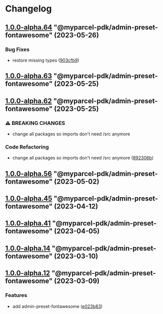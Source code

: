 # Changelog

<!-- MONODEPLOY:BELOW -->

## [1.0.0-alpha.64](https://github/myparcelnl/js-pdk/compare/@myparcel-pdk/admin-preset-fontawesome@1.0.0-alpha.63...@myparcel-pdk/admin-preset-fontawesome@1.0.0-alpha.64) "@myparcel-pdk/admin-preset-fontawesome" (2023-05-26)


### Bug Fixes

* restore missing types ([903cfb9](https://github/myparcelnl/js-pdk/commit/903cfb95f161bb5b49fbb91c4f96a7e44c524db8))




## [1.0.0-alpha.63](https://github/myparcelnl/js-pdk/compare/@myparcel-pdk/admin-preset-fontawesome@1.0.0-alpha.62...@myparcel-pdk/admin-preset-fontawesome@1.0.0-alpha.63) "@myparcel-pdk/admin-preset-fontawesome" (2023-05-25)




## [1.0.0-alpha.62](https://github/myparcelnl/js-pdk/compare/@myparcel-pdk/admin-preset-fontawesome@1.0.0-alpha.61...@myparcel-pdk/admin-preset-fontawesome@1.0.0-alpha.62) "@myparcel-pdk/admin-preset-fontawesome" (2023-05-25)


### ⚠ BREAKING CHANGES

* change all packages so imports don't need /src anymore

### Code Refactoring

* change all packages so imports don't need /src anymore ([892306b](https://github/myparcelnl/js-pdk/commit/892306bd3307fe8d5d011bbf6eb7654f7365347a))




## [1.0.0-alpha.56](https://github/myparcelnl/js-pdk/compare/@myparcel-pdk/admin-preset-fontawesome@1.0.0-alpha.55...@myparcel-pdk/admin-preset-fontawesome@1.0.0-alpha.56) "@myparcel-pdk/admin-preset-fontawesome" (2023-05-02)




## [1.0.0-alpha.45](https://github/myparcelnl/js-pdk/compare/@myparcel-pdk/admin-preset-fontawesome@1.0.0-alpha.44...@myparcel-pdk/admin-preset-fontawesome@1.0.0-alpha.45) "@myparcel-pdk/admin-preset-fontawesome" (2023-04-12)




## [1.0.0-alpha.41](https://github/myparcelnl/js-pdk/compare/@myparcel-pdk/admin-preset-fontawesome@1.0.0-alpha.40...@myparcel-pdk/admin-preset-fontawesome@1.0.0-alpha.41) "@myparcel-pdk/admin-preset-fontawesome" (2023-04-05)




## [1.0.0-alpha.14](https://github/myparcelnl/js-pdk/compare/@myparcel-pdk/admin-preset-fontawesome@1.0.0-alpha.13...@myparcel-pdk/admin-preset-fontawesome@1.0.0-alpha.14) "@myparcel-pdk/admin-preset-fontawesome" (2023-03-10)




## [1.0.0-alpha.12](https://github/myparcelnl/js-pdk/compare/@myparcel-pdk/admin-preset-fontawesome@1.0.0-alpha.11...@myparcel-pdk/admin-preset-fontawesome@1.0.0-alpha.12) "@myparcel-pdk/admin-preset-fontawesome" (2023-03-09)


### Features

* add admin-preset-fontawesome ([e023b83](https://github/myparcelnl/js-pdk/commit/e023b833bd1da1db62a226b7ac43675a22ca3583))


